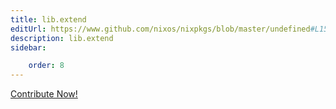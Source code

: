 ```yaml
---
title: lib.extend
editUrl: https://www.github.com/nixos/nixpkgs/blob/master/undefined#L153C25
description: lib.extend
sidebar:

    order: 8
---
```


<a href="https://www.github.com/nixos/nixpkgs/blob/master/undefined#L153C25">Contribute Now!</a>



